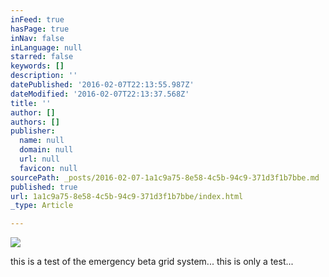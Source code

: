 ```yaml
---
inFeed: true
hasPage: true
inNav: false
inLanguage: null
starred: false
keywords: []
description: ''
datePublished: '2016-02-07T22:13:55.987Z'
dateModified: '2016-02-07T22:13:37.568Z'
title: ''
author: []
authors: []
publisher:
  name: null
  domain: null
  url: null
  favicon: null
sourcePath: _posts/2016-02-07-1a1c9a75-8e58-4c5b-94c9-371d3f1b7bbe.md
published: true
url: 1a1c9a75-8e58-4c5b-94c9-371d3f1b7bbe/index.html
_type: Article

---
```

![](https://the-grid-user-content.s3-us-west-2.amazonaws.com/5967056c-9021-4a46-95a2-541ed65dc899.jpg)

this is a test of the emergency beta grid system... this is only a test...